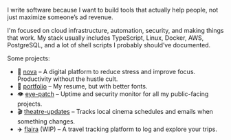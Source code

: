 I write software because I want to build tools that actually help people, not just maximize someone’s ad revenue.

I'm focused on cloud infrastructure, automation, security, and making things that work. My stack usually includes TypeScript, Linux, Docker, AWS, PostgreSQL, and a lot of shell scripts I probably should’ve documented.

Some projects:

- 🧠 [nova](https://novaspaces.io/spaces) – A digital platform to reduce stress and improve focus. Productivity without the hustle cult.
- 📌 [portfolio](https://brunoaseff.com.br/) – My resume, but with better fonts.
- 👁 [eye-patch](https://github.com/BrunoAseff/eye-patch) – Uptime and security monitor for all my public-facing projects.
- 🎬 [theatre-updates](https://github.com/BrunoAseff/theatre-updates) – Tracks local cinema schedules and emails when something changes.
- ✈️ [flaira](https://flaira.net/) (WIP) – A travel tracking platform to log and explore your trips.
